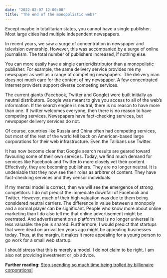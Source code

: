 ```yaml
---
date: "2022-02-07 12:00:00"
title: "The end of the monopolistic web?"
---
```




Except maybe in totalitarian states, you cannot have a single publisher. Most large cities had multiple independent newspapers.

In recent years, we saw a surge of concentration in newspaper and television ownership. However, this was accompanied by a surge of online journalism. The total number of publishers increased, if nothing else.

You can more easily have a single carrier/distributor than a monopolistic publisher. For example, the same delivery service provides me my newspaper as well as a range of competing newspapers. The delivery man does not much care for the content of my newspaper. A few concentrated Internet providers support diverse competing services.

The current giants (Facebook, Twitter and Google) were built initially as neutral distributors. Google was meant to give you access to all of the web&rsquo;s information. If the search engine is neutral, there is no reason to have more than one. If twitter welcomes everyone, then there is no reason to have competing services. Newspapers have fact-checking services, but newspaper delivery services do not.

Of course, countries like Russia and China often had competing services, but most of the rest of the world fell back on American-based large corporations for their web infrastructure. Even the Talibans use Twitter.

It has now become clear that Google search results are geared toward favouring some of their own services. Today, we find much demand for services like Facebook and Twitter to more closely vet their content. Effectively, they are becoming publishers. They are no longer neutral. It is undeniable that they now see their roles as arbitrer of content. They have fact-checking services and they censor individuals.

If my mental model is correct, then we will see the emergence of strong competitors. I do not predict the immediate downfall of Facebook and Twitter. However, much of their high valuation was due to them being considered neutral carriers. The difference in value between a monopoly and a normal player can be significant. People who know more about online marketing than I do also tell me that online advertisement might be overrated. And advertisement on a platform that is no longer universal is less valuable: the pie is shared. Furthermore, I would predict that startups that were dead on arrival ten years ago might be appealing businesses today. Thus, at the margin, it makes it more appealing for a young person to go work for a small web startup.

I should stress that this is merely a model. I do not claim to be right. I am also not providing investment or job advice.

__Further reading__: [Stop spending so much time being trolled by billionaire corporations!](/lemire/blog/2021/11/02/stop-spending-so-much-time-being-trolled-by-billionaire-corporations/)

